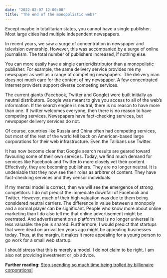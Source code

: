 ```yaml
---
date: "2022-02-07 12:00:00"
title: "The end of the monopolistic web?"
---
```




Except maybe in totalitarian states, you cannot have a single publisher. Most large cities had multiple independent newspapers.

In recent years, we saw a surge of concentration in newspaper and television ownership. However, this was accompanied by a surge of online journalism. The total number of publishers increased, if nothing else.

You can more easily have a single carrier/distributor than a monopolistic publisher. For example, the same delivery service provides me my newspaper as well as a range of competing newspapers. The delivery man does not much care for the content of my newspaper. A few concentrated Internet providers support diverse competing services.

The current giants (Facebook, Twitter and Google) were built initially as neutral distributors. Google was meant to give you access to all of the web&rsquo;s information. If the search engine is neutral, there is no reason to have more than one. If twitter welcomes everyone, then there is no reason to have competing services. Newspapers have fact-checking services, but newspaper delivery services do not.

Of course, countries like Russia and China often had competing services, but most of the rest of the world fell back on American-based large corporations for their web infrastructure. Even the Talibans use Twitter.

It has now become clear that Google search results are geared toward favouring some of their own services. Today, we find much demand for services like Facebook and Twitter to more closely vet their content. Effectively, they are becoming publishers. They are no longer neutral. It is undeniable that they now see their roles as arbitrer of content. They have fact-checking services and they censor individuals.

If my mental model is correct, then we will see the emergence of strong competitors. I do not predict the immediate downfall of Facebook and Twitter. However, much of their high valuation was due to them being considered neutral carriers. The difference in value between a monopoly and a normal player can be significant. People who know more about online marketing than I do also tell me that online advertisement might be overrated. And advertisement on a platform that is no longer universal is less valuable: the pie is shared. Furthermore, I would predict that startups that were dead on arrival ten years ago might be appealing businesses today. Thus, at the margin, it makes it more appealing for a young person to go work for a small web startup.

I should stress that this is merely a model. I do not claim to be right. I am also not providing investment or job advice.

__Further reading__: [Stop spending so much time being trolled by billionaire corporations!](/lemire/blog/2021/11/02/stop-spending-so-much-time-being-trolled-by-billionaire-corporations/)

